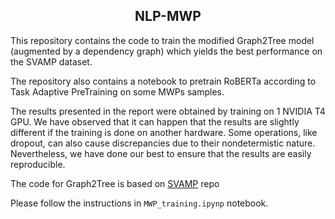 <h2 align="center">
  NLP-MWP
</h2>

This repository contains the code to train the modified Graph2Tree model (augmented by a dependency graph) which yields the best performance on the SVAMP dataset.

The repository also contains a notebook to pretrain RoBERTa according to Task Adaptive PreTraining on some MWPs samples.

The results presented in the report were obtained by training on 1 NVIDIA T4 GPU. We have observed that it can happen that the results are slightly different if the training is done on another hardware. Some operations, like dropout, can also cause discrepancies due to their nondetermistic nature. Nevertheless, we have done our best to ensure that the results are easily reproducible.

The code for Graph2Tree is based on [SVAMP](https://github.com/arkilpatel/SVAMP) repo

Please follow the instructions in `MWP_training.ipynp` notebook.